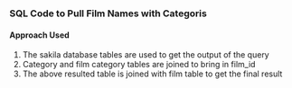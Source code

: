 ### SQL Code to Pull Film Names with Categoris

#### Approach Used

1) The sakila database tables are used to get the output of the query
2) Category and film category tables are joined to bring in film_id
3) The above resulted table is joined with film table to get the final result
